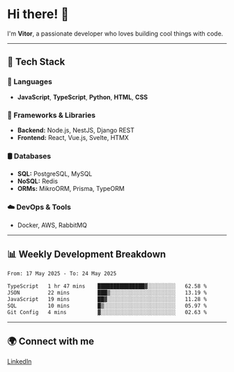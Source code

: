 
# Hi there! 👋

I'm **Vitor**, a passionate developer who loves building cool things with code.

---
## 🔧 Tech Stack

### 📌 Languages
- **JavaScript**, **TypeScript**, **Python**, **HTML**, **CSS**

### 🚀 Frameworks & Libraries
- **Backend:** Node.js, NestJS, Django REST
- **Frontend:** React, Vue.js, Svelte, HTMX

### 🛢️ Databases
- **SQL:** PostgreSQL, MySQL
- **NoSQL:** Redis
- **ORMs:** MikroORM, Prisma, TypeORM

### ☁️ DevOps & Tools
- Docker, AWS, RabbitMQ

---
## 📊 Weekly Development Breakdown

<!--START_SECTION:waka-->

```txt
From: 17 May 2025 - To: 24 May 2025

TypeScript   1 hr 47 mins    ███████████████▓░░░░░░░░░   62.58 %
JSON         22 mins         ███▒░░░░░░░░░░░░░░░░░░░░░   13.19 %
JavaScript   19 mins         ██▓░░░░░░░░░░░░░░░░░░░░░░   11.28 %
SQL          10 mins         █▒░░░░░░░░░░░░░░░░░░░░░░░   05.97 %
Git Config   4 mins          ▓░░░░░░░░░░░░░░░░░░░░░░░░   02.63 %
```

<!--END_SECTION:waka-->

---
## 🌍 Connect with me
[LinkedIn](https://www.linkedin.com/in/vitorlc)
